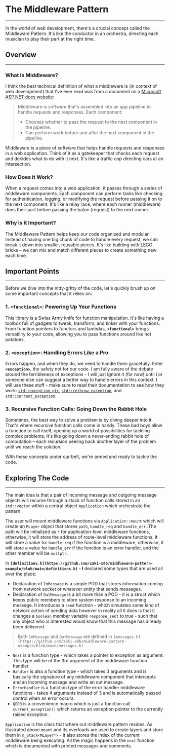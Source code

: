 # The Middleware Pattern

---

In the world of web development, there's a crucial concept called the Middleware Pattern. It's like the conductor in an orchestra, directing each musician to play their part at the right time.

## Overview

---

### **What is Middleware?**

I think the best technical definition of what a middleware is (in context of web development) that I've ever read was from a document on a [Microsoft ASP.NET docs website](https://learn.microsoft.com/en-us/aspnet/core/fundamentals/middleware/?view=aspnetcore-8.0&tabs=aspnetcore2x):

> Middleware is software that's assembled into an app pipeline to handle requests and responses. Each component:
> 
> - Chooses whether to pass the request to the next component in the pipeline.
> - Can perform work before and after the next component in the pipeline.

Middleware is a piece of software that helps handle requests and responses in a web application. Think of it as a gatekeeper that checks each request and decides what to do with it next. It's like a traffic cop directing cars at an intersection.

### **How Does it Work?**

When a request comes into a web application, it passes through a series of middleware components. Each component can perform tasks like checking for authentication, logging, or modifying the request before passing it on to the next component. It's like a relay race, where each runner (middleware) does their part before passing the baton (request) to the next runner.

### **Why is it Important?**

The Middleware Pattern helps keep our code organized and modular. Instead of having one big chunk of code to handle every request, we can break it down into smaller, reusable pieces. It's like building with LEGO bricks – we can mix and match different pieces to create something new each time.

## Important Points

---

Before we dive into the nitty-gritty of the code, let's quickly brush up on some important concepts that it relies on:

### 1. **`<functional>`**: Powering Up Your Functions

This library is a Swiss Army knife for function manipulation. It's like having a toolbox full of gadgets to tweak, transform, and tinker with your functions. From function pointers to functors and lambdas, **`<functional>`** brings versatility to your code, allowing you to pass functions around like hot potatoes.

### 2. **`<exception>`**: Handling Errors Like a Pro

Errors happen, and when they do, we need to handle them gracefully. Enter **`<exception>`**, the safety net for our code. I am fully aware of the debate around the terribleness of exceptions - I will just ignore it (for now) until I or someone else can suggest a better way to handle errors in this context.
I will use these stuff - make sure to read their documentation to see how they work: [`std::exception_ptr`](https://en.cppreference.com/w/cpp/error/exception_ptr), [`std::rethrow_exception`](https://en.cppreference.com/w/cpp/error/rethrow_exception), and [`std::current_exception`](https://en.cppreference.com/w/cpp/error/current_exception).

### 3. Recursive Function Calls: Going Down the Rabbit Hole

Sometimes, the best way to solve a problem is by diving deeper into it. That's where recursive function calls come in handy. These bad boys allow a function to call itself, opening up a world of possibilities for tackling complex problems. It's like going down a never-ending rabbit hole of computation – each recursion peeling back another layer of the problem until we reach the solution.

With these concepts under our belt, we're armed and ready to tackle the code.

## Exploring The Code

---

The main idea is that a pair of incoming message and outgoing message objects will recurse through a stack of function calls stored in an `std::vector` within a central object `Application` which orchestrate the pattern.

The user will mount middleware functions via `Application::mount` which will create an `MLayer` object that stores `path`, `handle_req` and `handle_err` .The path will be initialized as `*` for application-level middleware functions, otherwise, it will store the address of route-level middleware functions. It will store a value for `handle_req` if the function is a middleware, otherwise, it will store a value for `handle_err` if the function is an error handler, and the other member will be `nullptr`. 

In **`[definitions.h](https://github.com/zaki-x86/middleware-pattern-example/blob/main/definitions.h)` - I** declared some types that are used all over the place:

- Declaration of `InMessage` is a simple POD that stores information coming from network socket or whatever entity that sends messages.
- Declaration of `OutMessage` is a bit more than a POD - it is a struct which keeps public members to store system response to an incoming message. It introduces a `send` function - which simulates some kind of network action of sending data however in reality all it does is that it changes a `boolean` member variable `response_sent` to true - such that any object who is interested would know that this message has already been delivered.

> Both `InMessage` and `OutMessage` are defined in `[messages.h](https://github.com/zaki-x86/middleware-pattern-example/blob/main/messages.h)`
> 
- `Next` is a function type - which takes a pointer to exception as argument. This type will be of the 3rd argument of the middleware function handler.
- `Handler` is also a function type - which takes 3 arguments and is basically the signature of any middleware component that intercepts and an incoming message and write an out message.
- `ErrorHandler` is a function type of the error handler middleware functions - takes 4 arguments instead of 3 and is automatically passed control when an error occurs.
- `QERR` is a convenience macro which is just a function call `current_exception()` which returns an exception pointer to the currently raised exception.

`Application` is the class that where out middleware pattern resides. As illustrated above `mount` and its overloads are used to create layers and store them in `m_Stack<MLayer*>` - it also stores the index of the current middleware being executing. All the magic happens in the `next` function which is documented with printed messages and comments.
